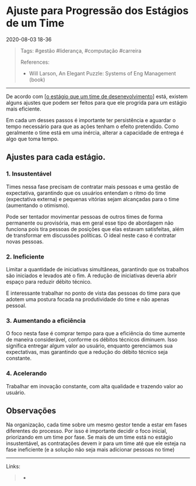 # Ajuste para Progressão dos Estágios de um Time

2020-08-03 18-36
> Tags: #gestão #liderança, #computação #carreira
>
> References:
>
> - Will Larson, An Elegant Puzzle: Systems of Eng Management (book)

---

De acordo com [[o estágio que um time de desenevolvimento](quatro_estágios_de_um_time_de_desenvolvimento)] está, existem alguns ajustes que podem ser feitos para que ele progrida para um estágio mais eficiente.

Em cada um desses passos é importante ter persistência e aguardar o tempo necessário para que as ações tenham o efeito pretendido. Como geralmente o time está em uma inércia, alterar a capacidade de entrega é algo que toma tempo.

## Ajustes para cada estágio.

### 1. Insustentável

Times nessa fase precisam de contratar mais pessoas e uma gestão de expectativa, garantindo que os usuários entendam o ritmo do time (expectativa externa) e pequenas vitórias sejam alcançadas para o time (aumentando o otimismo).

Pode ser tentador movimentar pessoas de outros times de forma permanente ou provisória, mas em geral esse tipo de abordagem não funciona pois tira pessoas de posições que elas estavam satisfeitas, além de transformar em discussões políticas.
O ideal neste caso é contratar novas pessoas.

### 2. Ineficiente

Limitar a quantidade de iniciativas simultâneas, garantindo que os trabalhos são iniciados e levados até o fim. A redução de iniciativas deveria abrir espaço para reduzir débito técnico.

E interessante trabalhar no ponto de vista das pessoas do time para que adotem uma postura focada na produtividade do time e não apenas pessoal.

### 3. Aumentando a eficiência

O foco nesta fase é comprar tempo para que a eficiência do time aumente de maneira considerável, conforme os débitos técnicos diminuem.
Isso significa entregar algum valor ao usuário, enquanto gerenciamos sua expectativas, mas garantindo que a redução do débito técnico seja constante.

### 4. Acelerando

Trabalhar em inovação constante, com alta qualidade e trazendo valor ao usuário.

## Observações

Na organização, cada time sobre um mesmo gestor tende a estar em fases diferentes do processo. Por isso é importante decidir o foco inicial, priorizando em um time por fase. Se  mais de um time está no estágio insustentável,  as contratações devem ir para um time até que ele esteja na fase ineficiente (e a solução não seja mais adicionar pessoas no time)

---

Links:

> -
